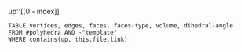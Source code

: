 up::[[0 - index]]

```dataview
TABLE vertices, edges, faces, faces-type, volume, dihedral-angle
FROM #polyhedra AND -"template"
WHERE contains(up, this.file.link)
```

